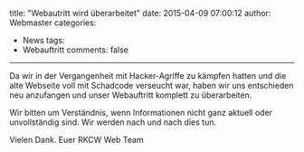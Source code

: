 title: "Webautritt wird überarbeitet"
date: 2015-04-09 07:00:12
author: Webmaster
categories:
- News
tags:
- Webauftritt
comments: false
---

Da wir in der Vergangenheit mit Hacker-Agriffe zu kämpfen hatten und die alte Webseite voll mit Schadcode verseucht war, haben wir uns entschieden neu anzufangen und unser Webauftritt komplett zu überarbeiten.

Wir bitten um Verständnis, wenn Informationen nicht ganz aktuell oder unvollständig sind. Wir werden nach und nach dies tun.

Vielen Dank. Euer RKCW Web Team
